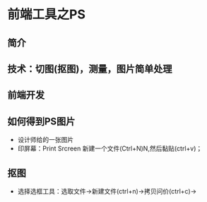 
# 前端工具之PS


## 简介


## 技术：切图(抠图)，测量，图片简单处理

## 前端开发

## 如何得到PS图片
- 设计师给的一张图片
- 印屏幕：Print Srcreen
  新建一个文件(Ctrl+N)N,然后黏贴(ctrl+v)；



## 抠图

- 选择选框工具：选取文件->新建文件(ctrl+n)->拷贝问价(ctrl+c)->